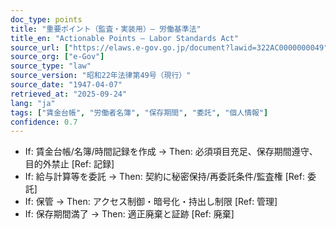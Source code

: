 ```yaml
---
doc_type: points
title: "重要ポイント（監査・実装用）— 労働基準法"
title_en: "Actionable Points — Labor Standards Act"
source_url: ["https://elaws.e-gov.go.jp/document?lawid=322AC0000000049"]
source_org: ["e-Gov"]
source_type: "law"
source_version: "昭和22年法律第49号（現行）"
source_date: "1947-04-07"
retrieved_at: "2025-09-24"
lang: "ja"
tags: ["賃金台帳", "労働者名簿", "保存期間", "委託", "個人情報"]
confidence: 0.7
---
```


- If: 賃金台帳/名簿/時間記録を作成 → Then: 必須項目充足、保存期間遵守、目的外禁止 [Ref: 記録]
- If: 給与計算等を委託 → Then: 契約に秘密保持/再委託条件/監査権 [Ref: 委託]
- If: 保管 → Then: アクセス制御・暗号化・持出し制限 [Ref: 管理]
- If: 保存期間満了 → Then: 適正廃棄と証跡 [Ref: 廃棄]
